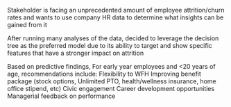 Stakeholder is facing an unprecedented amount of employee attrition/churn rates and wants to use company HR data to determine what insights can be gained from it

After running many analyses of the data, decided to leverage the decision tree as the preferred model due to its ability to target and show specific features that have a stronger impact on attrition

Based on predictive findings, For early year employees and <20 years of age, recommendations include:
  Flexibility to WFH
  Improving benefit package (stock options, Unlimited PTO, health/wellness insurance, home office stipend, etc)
  Civic engagement
  Career development opportunities 
  Managerial feedback on performance

